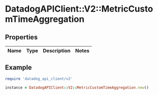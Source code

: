 # DatadogAPIClient::V2::MetricCustomTimeAggregation

## Properties

| Name | Type | Description | Notes |
| ---- | ---- | ----------- | ----- |

## Example

```ruby
require 'datadog_api_client/v2'

instance = DatadogAPIClient::V2::MetricCustomTimeAggregation.new()
```

